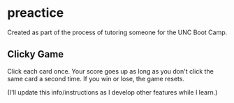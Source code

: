 # preactice

Created as part of the process of tutoring someone for the UNC Boot Camp.

## Clicky Game

Click each card once. Your score goes up as long as you don't click the same card a second time. If you win or lose, the game resets.

(I'll update this info/instructions as I develop other features while I learn.)
